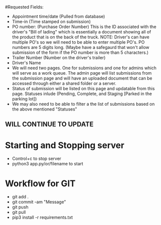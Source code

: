 #Requested Fields:
- Appointment time/date (Pulled from database)
- Time-in (Time stamped on submission)
- PO number: (Purchase Order Number) This is the ID associated with the driver's "Bill of lading" which is essentially a document showing all of the product that is on the back of the truck. NOTE: Driver's can have multiple PO's so we will need to be able to enter multiple PO's. PO numbers are 5 digits long. (Maybe have a safegaurd that won't allow submission of the form if the PO number is more than 5 characters.)
- Trailer Number (Number on the driver's trailer)
- Driver's Name
- We will need two pages. One for submissions and one for admins which will serve as a work queue. The admin page will list submissions from the submission page and will have an uploaded document that can be accessed through either a shared folder or a server.
- Status of submission will be listed on this page and updatable from this page. Statuses inlude (Pending, Complete, and Staging [Parked in the parking lot])
- We may also need to be able to filter a the list of submissions based on the above mentioned "Statuses"
## WILL CONTINUE TO UPDATE

# Starting and Stopping server
- Control+c to stop server
- python3 app.py/or/filename to start
# Workflow for GIT
- git add .
- git commit -am "Message"
- git push 
- git pull
- pip3 install -r requirements.txt